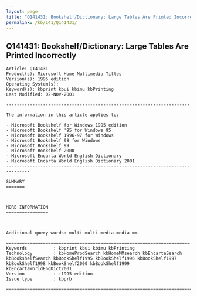 ```yaml
---
layout: page
title: "Q141431: Bookshelf/Dictionary: Large Tables Are Printed Incorrectly"
permalink: /kb/141/Q141431/
---
```


## Q141431: Bookshelf/Dictionary: Large Tables Are Printed Incorrectly

	Article: Q141431
	Product(s): Microsoft Home Multimedia Titles
	Version(s): 1995 edition
	Operating System(s): 
	Keyword(s): kbprint kbui kbimu kbPrinting
	Last Modified: 02-NOV-2001
	
	-------------------------------------------------------------------------------
	The information in this article applies to:
	
	- Microsoft Bookshelf for Windows 1995 edition 
	- Microsoft Bookshelf '95 for Windows 95 
	- Microsoft Bookshelf 1996-97 for Windows 
	- Microsoft Bookshelf 98 for Windows 
	- Microsoft Bookshelf 99 
	- Microsoft Bookshelf 2000 
	- Microsoft Encarta World English Dictionary 
	- Microsoft Encarta World English Dictionary 2001 
	-------------------------------------------------------------------------------
	
	SUMMARY
	=======
	
	
	
	MORE INFORMATION
	================
	
	
	
	Additional query words: multi multi-media media mm
	
	======================================================================
	Keywords          : kbprint kbui kbimu kbPrinting 
	Technology        : kbHomeProdSearch kbHomeMMsearch kbEncartaSearch kbBookshelfSearch kbBookShelf1995 kbBookShelf1996 kbBookShelf1997 kbBookShelf1998 kbBookShelf2000 kbBookShelf1999 kbEncartaWorldEngDict2001
	Version           : :1995 edition
	Issue type        : kbprb
	
	=============================================================================
	
